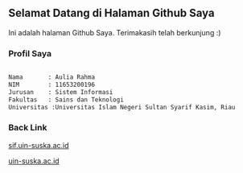 ## Selamat Datang di Halaman Github Saya

Ini adalah halaman Github Saya. Terimakasih telah berkunjung :)

### Profil Saya

```markdown

Nama       : Aulia Rahma
NIM        : 11653200196
Jurusan    : Sistem Informasi
Fakultas   : Sains dan Teknologi
Universitas :Universitas Islam Negeri Sultan Syarif Kasim, Riau
```
### Back Link
[sif.uin-suska.ac.id](https://sif.uin-suska.ac.id/)

[uin-suska.ac.id](https://uin-suska.ac.id/)

